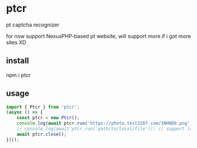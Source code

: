 # ptcr

pt captcha recognizer

for now support NexusPHP-based pt website, will support more if i got more sites XD

## install

npm i ptcr

## usage

```typescript
import { Ptcr } from 'ptcr';
(async () => {
    const ptcr = new Ptcr();
    console.log(await ptcr.run('https://photo.test3207.com/1NHND8.png')); // should be 1NHND8
    // console.log(await ptcr.run('path/to/local/file')); // support local file too
    await ptcr.close();
})();
```
